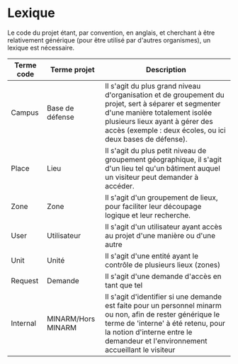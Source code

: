 # Lexique

Le code du projet étant, par convention, en anglais, et cherchant à être relativement générique (pour être utilisé par d'autres organismes), un lexique est nécessaire.

| Terme code | Terme projet | Description |
|------------|--------------|-------------|
| Campus | Base de défense | Il s'agit du plus grand niveau d'organisation et de groupement du projet, sert à séparer et segmenter d'une manière totalement isolée plusieurs lieux ayant à gérer des accès (exemple : deux écoles, ou ici deux bases de défense).
| Place | Lieu | Il s'agit du plus petit niveau de groupement géographique, il s'agit d'un lieu tel qu'un bâtiment auquel un visiteur peut demander à accéder. |
| Zone | Zone | Il s'agit d'un groupement de lieux, pour faciliter leur découpage logique et leur recherche.|
| User | Utilisateur | Il s'agit d'un utilisateur ayant accès au projet d'une manière ou d'une autre |
| Unit | Unité | Il s'agit d'une entité ayant le contrôle de plusieurs lieux (zones) |
| Request | Demande | Il s'agit d'une demande d'accès en tant que tel |
| Internal | MINARM/Hors MINARM | Il s'agit d'identifier si une demande est faite pour un personnel minarm ou non, afin de rester générique le terme de 'interne' à été retenu, pour la notion d'interne entre le demandeur et l'environnement accueillant le visiteur |
